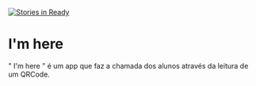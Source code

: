 [![Stories in Ready](https://badge.waffle.io/Joao-Henrique/tecProg.png?label=ready&title=Ready)](https://waffle.io/Joao-Henrique/tecProg)
# I'm here



" I'm here " é um app  que faz  a chamada dos alunos  através  da leitura de um QRCode.
